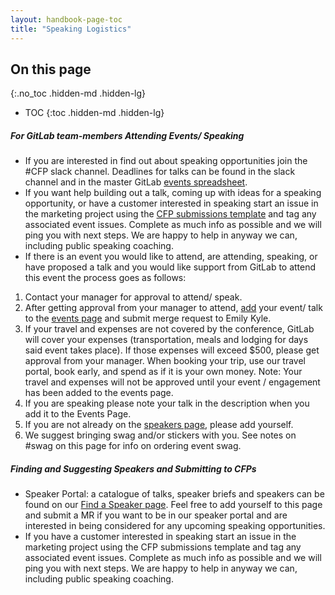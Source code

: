 ```yaml
---
layout: handbook-page-toc
title: "Speaking Logistics"
---
```


## On this page
{:.no_toc .hidden-md .hidden-lg}

- TOC
{:toc .hidden-md .hidden-lg}

##### For GitLab team-members Attending Events/ Speaking    

- If you are interested in find out about speaking opportunities join the #CFP slack channel. Deadlines for talks can be found in the slack channel and in the master GitLab [events spreadsheet](https://docs.google.com/spreadsheets/d/16usWToIsD-loDQYpflaMiGTmERMYSieNj_QAuk5HBeY/edit#gid=1939281399).
- If you want help building out a talk, coming up with ideas for a speaking opportunity, or have a customer interested in speaking start an issue in the marketing project using the [CFP submissions template](https://gitlab.com/gitlab-com/marketing/corporate-marketing/issues/new?issuable_template=CFPsubmission) and tag any associated event issues. Complete as much info as possible and we will ping you with next steps. We are happy to help in anyway we can, including public speaking coaching.
- If there is an event you would like to attend, are attending, speaking, or have proposed a talk and you would like support from GitLab to attend this event the process goes as follows:
 1. Contact your manager for approval to attend/ speak.
 1. After getting approval from your manager to attend, [add](/handbook/marketing/corporate-marketing/#how-to-add-events-to-the-aboutgitlabcomevents-page) your event/ talk to the [events page](/events/) and submit merge request to Emily Kyle.
 1. If your travel and expenses are not covered by the conference, GitLab will cover your expenses (transportation, meals and lodging for days said event takes place). If those expenses will exceed $500, please get approval from your manager. When booking your trip, use our travel portal, book early, and spend as if it is your own money. Note: Your travel and expenses will not be approved until your event / engagement has been added to the events page.
 1. If you are speaking please note your talk in the description when you add it to the Events Page.
 1. If you are not already on the [speakers page](/events/find-a-speaker/), please add yourself.
 1. We suggest bringing swag and/or stickers with you. See notes on #swag on this page for info on ordering event swag.

##### Finding and Suggesting Speakers and Submitting to CFPs   

- Speaker Portal: a catalogue of talks, speaker briefs and speakers can be found on our [Find a Speaker page](/events/find-a-speaker/). Feel free to add yourself to this page and submit a MR if you want to be in our speaker portal and are interested in being considered for any upcoming speaking opportunities.
- If you have a customer interested in speaking start an issue in the marketing project using the CFP submissions template and tag any associated event issues. Complete as much info as possible and we will ping you with next steps. We are happy to help in anyway we can, including public speaking coaching.
